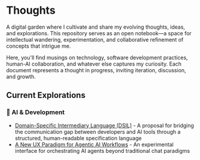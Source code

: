 # Thoughts

A digital garden where I cultivate and share my evolving thoughts, ideas, and explorations. This repository serves as an open notebook—a space for intellectual wandering, experimentation, and collaborative refinement of concepts that intrigue me.

Here, you'll find musings on technology, software development practices, human-AI collaboration, and whatever else captures my curiosity. Each document represents a thought in progress, inviting iteration, discussion, and growth.

## Current Explorations

### 🤖 AI & Development
- [Domain-Specific Intermediary Language (DSIL)](ai/domain_language_intro.md) - A proposal for bridging the communication gap between developers and AI tools through a structured, human-readable specification language
- [A New UX Paradigm for Agentic AI Workflows](ai/workflow-lang/agentic-workflow-language.md) - An experimental interface for orchestrating AI agents beyond traditional chat paradigms
